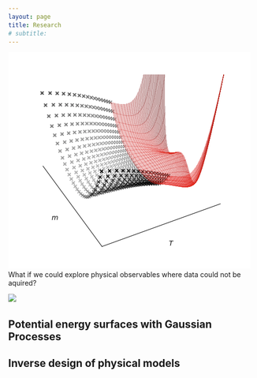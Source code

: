```yaml
---
layout: page
title: Research
# subtitle:
---
```

![## Machine learning to discover phase transitions](/assets/img/spin_extrapolation_prl.png)
What if we could explore physical observables where data could not be aquired? 

<img src="https://render.githubusercontent.com/render/math?math=e^{i \pi} = -1">


## Potential energy surfaces with Gaussian Processes



## Inverse design of physical models
